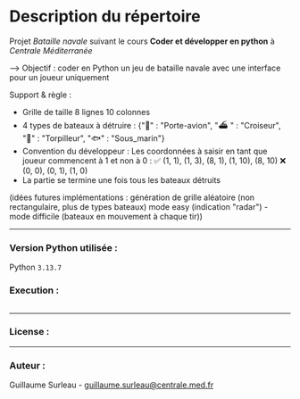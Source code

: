 # Description du répertoire
Projet *Bataille navale* suivant le cours **Coder et développer en python** à *Centrale Méditerranée*

--> Objectif : coder en Python un jeu de bataille navale avec une interface pour un joueur uniquement

Support & règle : 
- Grille de taille 8 lignes 10 colonnes 
- 4 types de bateaux à détruire : {"🚢" : "Porte-avion", "⛴ " : "Croiseur", "🚣" : "Torpilleur", "🐟" : "Sous_marin"}
- Convention du développeur :
Les coordonnées à saisir en tant que joueur commencent à 1 et non à 0 :
✅ (1, 1), (1, 3), (8, 1), (1, 10), (8, 10)
❌ (0, 0), (0, 1), (1, 0)   
- La partie se termine une fois tous les bateaux détruits

(idées futures implémentations :
génération de grille aléatoire (non rectangulaire, plus de types bateaux)
mode easy (indication "radar") - mode difficile (bateaux en mouvement à chaque tir))

---

### Version Python utilisée :
Python `3.13.7`

### Execution :
```bash 

```
---

### License : 

--- 

### Auteur :
Guillaume Surleau - guillaume.surleau@centrale.med.fr